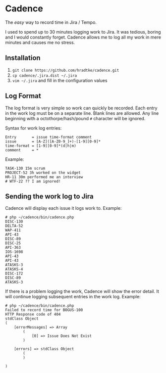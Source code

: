 # Cadence #
The _easy_ way to record time in Jira / Tempo.

I used to spend up to 30 minutes logging work to Jira. It was tedious, boring 
and I would constantly forget. Cadence allows me to log all my work in mere 
minutes and causes me no stress.

## Installation ##
1. ```git clone https://github.com/hradtke/cadence.git```
1. ```cp cadence/.jira.dist ~/.jira```
1. ```vim ~/.jira``` and fill in the configuration values

## Log Format ##
The log format is very simple so work can quickly be recorded. Each entry in
the work log must be on a separate line. Blank lines are allowed. Any line
beginning with a octothorpe/hash/pound `#` character will be ignored.

Syntax for work log entries:

    Entry       = issue time-format comment
    issue       = [A-Z]([A-Z0-9_]+)-[1-9][0-9]*
    time-format = [1-9][0-9]*(d|h|m)
    comment     = *

Example:

    TASK-130 15m scrum
    PROJECT-52 3h worked on the widget
    HR-11 30m performed me an interview
    # WTF-22 ?? I am ignored!

## Sending the work log to Jira ##
Cadence will display each issue it logs work to. Example:

    # php ~/cadence/bin/cadence.php
    DISC-130
    DELTA-52
    WAP-411
    API-43
    DISC-89
    DISC-25
    API-363
    IOS-1698
    API-43
    API-43
    ATASKS-3
    ATASKS-4
    DISC-172
    DISC-89
    ATASKS-3

If there is a problem logging the work, Cadence will show the error detail. It will continue logging subsequent entries in the work log. Example:

    # php ~/cadence/bin/cadence.php
    Failed to record time for BOGUS-100
    HTTP Response code of 404
    stdClass Object
    (
        [errorMessages] => Array
            (
                [0] => Issue Does Not Exist
            )

        [errors] => stdClass Object
            (
            )
    
    )


